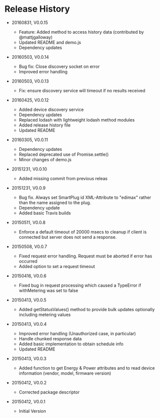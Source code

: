 # Release History

* 20160831, V0.0.15
    * Feature: Added method to access history data (contributed by @mattjgalloway)
    * Updated README and demo.js
    * Dependency updates
    
* 20160503, V0.0.14
    * Bug fix: Close discovery socket on error
    * Improved error handling
    
* 20160503, V0.0.13
    * Fix: ensure discovery service will timeout if no results received

* 20160425, V0.0.12
    * Added device discovery service
    * Dependency updates
    * Replaced lodash with lightweight lodash method modules
    * Added release history file
    * Updated README
    
* 20160305, V0.0.11
    * Dependency updates
    * Replaced deprecated use of Promise.settle()
    * Minor changes of demo.js

* 20151231, V0.0.10
    * Added missing commit from previous releas
    
* 20151231, V0.0.9
    * Bug fix. Always set SmartPlug id XML-Attribute to "edimax" rather than the name assigned to the plug.
    * Dependency update
    * Added basic Travis builds
  
* 20150511, V0.0.8
    * Enforce a default timeout of 20000 msecs to cleanup if client is connected but server does not send a response.

* 20150508, V0.0.7
    * Fixed request error handling. Request must be aborted if error has occurred
    * Added option to set a request timeout
    
* 20150416, V0.0.6
    * Fixed bug in request processing which caused a TypeError if withMetering was set to false

* 20150413, V0.0.5
    * Added getStatusValues() method to provide bulk updates optionally including metering values
    
* 20150413, V0.0.4
    * Improved error handling (Unauthorized case, in particular)
    * Handle chunked response data
    * Added basic implementation to obtain schedule info
    * Updated README
    
* 20150413, V0.0.3
    * Added function to get Energy & Power attributes and to read device information (vendor, model, firmware version)
    
* 20150412, V0.0.2
    * Corrected package descriptor
    
* 20150412, V0.0.1
    * Initial Version
